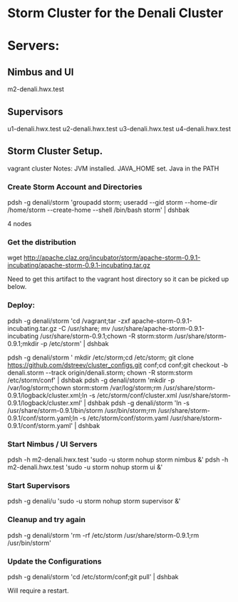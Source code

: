 Storm Cluster for the Denali Cluster
===============

# Servers:
## Nimbus and UI
m2-denali.hwx.test

## Supervisors
u1-denali.hwx.test
u2-denali.hwx.test
u3-denali.hwx.test
u4-denali.hwx.test



## Storm Cluster Setup.
vagrant cluster
Notes: JVM installed.  JAVA_HOME set.  Java in the PATH

### Create Storm Account and Directories
pdsh -g denali/storm 'groupadd storm; useradd --gid storm --home-dir /home/storm --create-home --shell /bin/bash storm' | dshbak

4 nodes
### Get the distribution
wget http://apache.claz.org/incubator/storm/apache-storm-0.9.1-incubating/apache-storm-0.9.1-incubating.tar.gz

Need to get this artifact to the vagrant host directory so it can be picked up below.

### Deploy:
pdsh -g denali/storm 'cd /vagrant;tar -zxf apache-storm-0.9.1-incubating.tar.gz -C /usr/share; mv /usr/share/apache-storm-0.9.1-incubating /usr/share/storm-0.9.1;chown -R storm:storm /usr/share/storm-0.9.1;mkdir -p /etc/storm' | dshbak

pdsh -g denali/storm ' mkdir /etc/storm;cd /etc/storm; git clone https://github.com/dstreev/cluster_configs.git conf;cd conf;git checkout -b denali.storm --track origin/denali.storm; chown -R storm:storm /etc/storm/conf' | dshbak
pdsh -g denali/storm 'mkdir -p /var/log/storm;chown storm:storm /var/log/storm;rm /usr/share/storm-0.9.1/logback/cluster.xml;ln -s /etc/storm/conf/cluster.xml /usr/share/storm-0.9.1/logback/cluster.xml' | dshbak
pdsh -g denali/storm 'ln -s /usr/share/storm-0.9.1/bin/storm /usr/bin/storm;rm /usr/share/storm-0.9.1/conf/storm.yaml;ln -s /etc/storm/conf/storm.yaml /usr/share/storm-0.9.1/conf/storm.yaml' | dshbak

### Start Nimbus / UI Servers
pdsh -h m2-denali.hwx.test 'sudo -u storm nohup storm nimbus &'
pdsh -h m2-denali.hwx.test 'sudo -u storm nohup storm ui &'

### Start Supervisors
pdsh -g denali/u 'sudo -u storm nohup storm supervisor &'

### Cleanup and try again
pdsh -g denali/storm 'rm -rf /etc/storm /usr/share/storm-0.9.1;rm /usr/bin/storm'

### Update the Configurations
pdsh -g denali/storm 'cd /etc/storm/conf;git pull' | dshbak

Will require a restart.